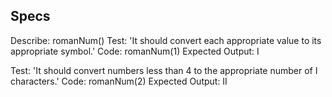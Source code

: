 ## Specs

Describe: romanNum()
Test: 'It should convert each appropriate value to its appropriate symbol.'
Code: romanNum(1)
Expected Output: I

Test: 'It should convert numbers less than 4 to the appropriate number of I characters.'
Code: romanNum(2)
Expected Output: II